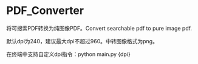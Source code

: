 # PDF_Converter
将可搜索PDF转换为纯图像PDF。Convert searchable pdf to pure image pdf.

默认dpi为240，建议最大dpi不超过960。中转图像格式为png。

在终端中支持自定义dpi指令：python main.py {dpi}
